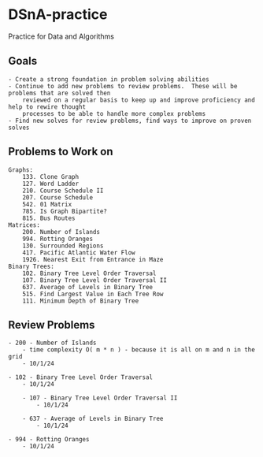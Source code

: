 # DSnA-practice

Practice for Data and Algorithms

## Goals
    - Create a strong foundation in problem solving abilities
    - Continue to add new problems to review problems.  These will be problems that are solved then
        reviewed on a regular basis to keep up and improve proficiency and help to rewire thought
        processes to be able to handle more complex problems
    - Find new solves for review problems, find ways to improve on proven solves


## Problems to Work on
    Graphs:
        133. Clone Graph
        127. Word Ladder
        210. Course Schedule II
        207. Course Schedule
        542. 01 Matrix
        785. Is Graph Bipartite?
        815. Bus Routes
    Matrices:
        200. Number of Islands
        994. Rotting Oranges
        130. Surrounded Regions
        417. Pacific Atlantic Water Flow
        1926. Nearest Exit from Entrance in Maze
    Binary Trees:
        102. Binary Tree Level Order Traversal
        107. Binary Tree Level Order Traversal II
        637. Average of Levels in Binary Tree
        515. Find Largest Value in Each Tree Row
        111. Minimum Depth of Binary Tree


## Review Problems
    - 200 - Number of Islands
        - time complexity O( m * n ) - because it is all on m and n in the grid
        - 10/1/24

    - 102 - Binary Tree Level Order Traversal
        - 10/1/24

        - 107 - Binary Tree Level Order Traversal II
            - 10/1/24

        - 637 - Average of Levels in Binary Tree
            - 10/1/24

    - 994 - Rotting Oranges
        - 10/1/24
